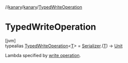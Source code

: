 //[kanary](../../../index.md)/[kanary](../index.md)/[TypedWriteOperation](index.md)

# TypedWriteOperation

[jvm]\
typealias [TypedWriteOperation](index.md)&lt;[T](index.md)&gt; = [Serializer](../-serializer/index.md).([T](index.md)) -&gt; [Unit](https://kotlinlang.org/api/latest/jvm/stdlib/kotlin/-unit/index.html)

Lambda specified by [write operation](../-protocol-builder/index.md).
